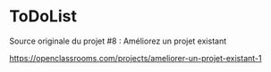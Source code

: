 ToDoList
========

Source originale du projet #8 : Améliorez un projet existant

https://openclassrooms.com/projects/ameliorer-un-projet-existant-1
